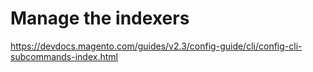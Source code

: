 # Manage the indexers
https://devdocs.magento.com/guides/v2.3/config-guide/cli/config-cli-subcommands-index.html

